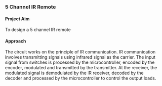 ### 5 Channel IR Remote
#### Project Aim
To design a 5 channel IR remote     
#### Approach
The circuit works on the principle of IR communication. IR communication involves transmitting signals using infrared signal as the carrier. The input signal from switches is
processed by the microcontroller, encoded by the encoder, modulated and transmitted by the transmitter. At the receiver, the modulated signal is demodulated by the IR receiver, 
decoded by the decoder and processed by the microcontroller to control the output loads.
